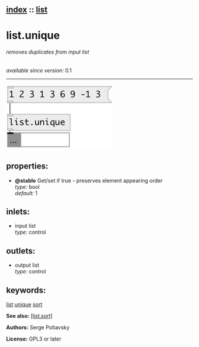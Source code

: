 [index](index.html) :: [list](category_list.html)
---

# list.unique

###### removes duplicates from input list

*available since version:* 0.1

---




[![example](../examples/img/list.unique.jpg)](../examples/pd/list.unique.pd)







## properties:

* **@stable** 
Get/set if true - preserves element appearing order<br>
_type:_ bool<br>
_default:_ 1<br>



## inlets:

* input list<br>
_type:_ control



## outlets:

* output list<br>
_type:_ control



## keywords:

[list](keywords/list.html)
[unique](keywords/unique.html)
[sort](keywords/sort.html)



**See also:**
[\[list.sort\]](list.sort.html)




**Authors:** Serge Poltavsky




**License:** GPL3 or later





